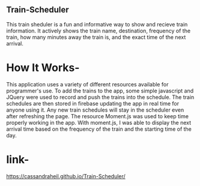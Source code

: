 ## Train-Scheduler
This train sheduler is a fun and informative way to show and recieve train information. It actively shows the train name, destination, frequency of the train, how many minutes away the train is, and the exact time of the next arrival. 


# How It Works-
This application uses a variety of different resources available for programmer's use. To add the trains to the app, some simple javascript and JQuery were used to record and push the trains into the schedule. The train schedules are then stored in firebase updating the app in real time for anyone using it. Any new train schedules will stay in the scheduler even after refreshing the page. The resource Moment.js was used to keep time properly working in the app. With moment.js, I was able to display the next arrival time based on the frequency of the train and the starting time of the day.

# link-
https://cassandraheil.github.io/Train-Scheduler/
